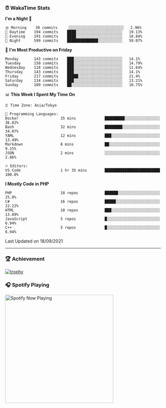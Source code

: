 ### ⏰ WakaTime Stats


<!--START_SECTION:waka-->
**I'm a Night 🦉** 

```text
🌞 Morning    30 commits     ░░░░░░░░░░░░░░░░░░░░░░░░░   2.96% 
🌆 Daytime    194 commits    ████░░░░░░░░░░░░░░░░░░░░░   19.13% 
🌃 Evening    191 commits    ████░░░░░░░░░░░░░░░░░░░░░   18.84% 
🌙 Night      599 commits    ██████████████░░░░░░░░░░░   59.07%

```
📅 **I'm Most Productive on Friday** 

```text
Monday       143 commits    ███░░░░░░░░░░░░░░░░░░░░░░   14.1% 
Tuesday      150 commits    ███░░░░░░░░░░░░░░░░░░░░░░   14.79% 
Wednesday    118 commits    ███░░░░░░░░░░░░░░░░░░░░░░   11.64% 
Thursday     143 commits    ███░░░░░░░░░░░░░░░░░░░░░░   14.1% 
Friday       217 commits    █████░░░░░░░░░░░░░░░░░░░░   21.4% 
Saturday     134 commits    ███░░░░░░░░░░░░░░░░░░░░░░   13.21% 
Sunday       109 commits    ██░░░░░░░░░░░░░░░░░░░░░░░   10.75%

```


📊 **This Week I Spent My Time On** 

```text
⌚︎ Time Zone: Asia/Tokyo

💬 Programming Languages: 
Docker                   35 mins             █████████░░░░░░░░░░░░░░░░   36.82% 
Bash                     32 mins             ████████░░░░░░░░░░░░░░░░░   34.07% 
YAML                     12 mins             ███░░░░░░░░░░░░░░░░░░░░░░   13.49% 
Markdown                 8 mins              ██░░░░░░░░░░░░░░░░░░░░░░░   9.15% 
JSON                     2 mins              ░░░░░░░░░░░░░░░░░░░░░░░░░   2.86%

🔥 Editors: 
VS Code                  1 hr 35 mins        █████████████████████████   100.0%

```

**I Mostly Code in PHP** 

```text
PHP                      18 repos            ██████░░░░░░░░░░░░░░░░░░░   25.0% 
C#                       16 repos            █████░░░░░░░░░░░░░░░░░░░░   22.22% 
HTML                     10 repos            ███░░░░░░░░░░░░░░░░░░░░░░   13.89% 
JavaScript               5 repos             █░░░░░░░░░░░░░░░░░░░░░░░░   6.94% 
C++                      5 repos             █░░░░░░░░░░░░░░░░░░░░░░░░   6.94%

```



 Last Updated on 18/09/2021
<!--END_SECTION:waka-->

---

### 🏆 Achievement

[![trophy](https://github-profile-trophy.vercel.app/?username=Slime-hatena&theme=flat&no-bg=true&no-frame=true&column=8)](https://github.com/ryo-ma/github-profile-trophy)

### 🎧 Spotify Playing

[<img src="https://spotify-now-playing-slime-hatena.vercel.app/api/spotify-playing" alt="Spotify Now Playing" width="350" />](https://open.spotify.com/user/slime_hatena)

<!--
**Slime-hatena/Slime-hatena** is a ✨ _special_ ✨ repository because its `README.md` (this file) appears on your GitHub profile.

Here are some ideas to get you started:

- 🔭 I’m currently working on ...
- 🌱 I’m currently learning ...
- 👯 I’m looking to collaborate on ...
- 🤔 I’m looking for help with ...
- 💬 Ask me about ...
- 📫 How to reach me: ...
- 😄 Pronouns: ...
- ⚡ Fun fact: ...
-->

